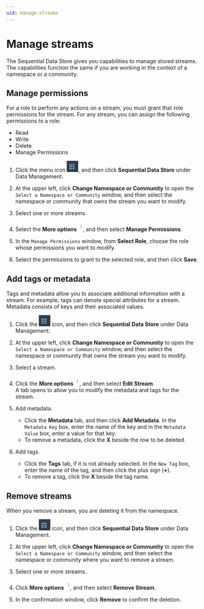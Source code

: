 ```yaml
---
uid: manage-streams
---
```

# Manage streams

The Sequential Data Store gives you capabilities to manage stored streams. The capabilities function the same if you are working in the context of a namespace or a community.

## Manage permissions

For a role to perform any actions on a stream, you must grant that role permissions for the stream. For any stream, you can assign the following permissions to a role:

- Read
- Write
- Delete
- Manage Permissions

1. Click the menu icon ![Menu icon](../images/menu-icon.png), and then click **Sequential Data Store** under Data Management.

1. At the upper left, click **Change Namespace or Community** to open the `Select a Namespace or Community` window, and then select the namespace or community that owns the stream you want to modify.

1. Select one or more streams.

1. Select the **More options** ![More options icon](../../images/more-options-wite-background.png), and then select **Manage Permissions**.

1. In the `Manage Permissions` window, from **Select Role**, choose the role whose permissions you want to modify.

1. Select the permissions to grant to the selected role, and then click **Save**.

## Add tags or metadata

Tags and metadata allow you to associate additional information with a stream. For example, tags can denote special attributes for a stream. Metadata consists of keys and their associated values.

1. Click the ![Menu icon](../images/menu-icon.png) icon, and then click **Sequential Data Store** under Data Management.

1. At the upper left, click **Change Namespace or Community** to open the `Select a Namespace or Community` window, and then select the namespace or community that owns the stream you want to modify.

1. Select a stream.

1. Click the **More options** ![More options icon](../../images/more-options-wite-background.png), and then select **Edit Stream**.<br>A tab opens to allow you to modify the metadata and tags for the stream.

1. Add metadata.
   - Click the **Metadata** tab, and then click **Add Metadata**. In the `Metadata Key` box, enter the name of the key and in the `Metadata Value` box, enter a value for that key.
   - To remove a metadata, click the **X** beside the row to be deleted.
 
1. Add tags.
   - Click the **Tags** tab, if it is not already selected. In the `New Tag` box, enter the name of the tag, and then click the plus sign (**+**).
   - To remove a tag, click the **X** beside the tag name.

## Remove streams

When you remove a stream, you are deleting it from the namespace.

1. Click the ![Menu icon](../images/menu-icon.png) icon, and then click **Sequential Data Store** under Data Management.

1. At the upper left, click **Change Namespace or Community** to open the `Select a Namespace or Community` window, and then select the namespace or community where you want to remove a stream.

1. Select one or more streams.

1. Click **More options** ![More options icon](../../images/more-options-wite-background.png), and then select **Remove Stream**.

1. In the confirmation window, click **Remove** to confirm the deletion.

